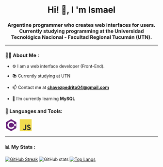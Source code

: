 <div id="header" align="center">
<h1 align="center">Hi! 👋, I 'm Ismael</h1>
<h3 align="center">Argentine programmer who creates web interfaces for users. Currently studying programming at the Universidad Tecnológica Nacional - Facultad Regional Tucumán (UTN).</h3>
</div>

---

### 👨‍💻 About Me :

- ⚙️ I am a web interface developer (Front-End).

- 📚 Currently studying at UTN

- 📫 Contact me at  **chavezpedrito04@gmail.com**

- 🧩 I’m currently learning **MySQL**


<div align="left">
    <h3>🔨 Languages and Tools:</h3>
    <div>
        <img src="https://github.com/devicons/devicon/blob/master/icons/csharp/csharp-plain.svg" title="CSharp" alt="C#" width="40" height="40"/>&nbsp;
        <img src="https://github.com/devicons/devicon/blob/master/icons/javascript/javascript-original.svg" title="JavaScript" alt="JavaScript" width="40" height="40"/>&nbsp;
      </div>
</div>

---

### 📊 My Stats :

[![GitHub Streak](http://github-readme-streak-stats.herokuapp.com?user=IsmaDevs&theme=soft-green&hide_border=true)](https://git.io/streak-stats)
![GitHub stats](https://github-readme-stats.vercel.app/api?username=IsmaDevs&theme=dark&show_icons=true)
[![Top Langs](https://github-readme-stats.vercel.app/api/top-langs/?username=IsmaDevs&theme=tokyonight)](https://github.com/anuraghazra/github-readme-stats)
